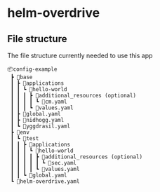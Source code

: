 # helm-overdrive

## File structure
The file structure currently needed to use this app
``` tree
📦config-example
 ┣ 📂base
 ┃ ┣ 📂applications
 ┃ ┃ ┗ 📂hello-world
 ┃ ┃ ┃ ┣ 📂additional_resources (optional)
 ┃ ┃ ┃ ┃ ┗ 📜cm.yaml
 ┃ ┃ ┃ ┗ 📜values.yaml
 ┃ ┣ 📜global.yaml
 ┃ ┣ 📜nidhogg.yaml
 ┃ ┗ 📜yggdrasil.yaml
 ┣ 📂env
 ┃ ┗ 📂test
 ┃ ┃ ┣ 📂applications
 ┃ ┃ ┃ ┗ 📂hello-world
 ┃ ┃ ┃ ┃ ┣ 📂additional_resources (optional)
 ┃ ┃ ┃ ┃ ┃ ┗ 📜sec.yaml
 ┃ ┃ ┃ ┃ ┗ 📜values.yaml
 ┃ ┃ ┗ 📜global.yaml
 ┗ 📜helm-overdrive.yaml
```
